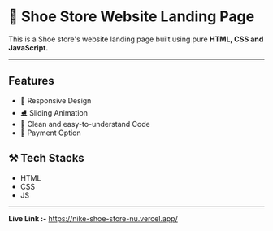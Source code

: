 # 👟 Shoe Store Website Landing Page

This is a Shoe store's website landing page built using pure **HTML, CSS and JavaScript.**

---

## Features

- 📱 Responsive Design 
- ⛸️ Sliding Animation 
- 🧹 Clean and easy-to-understand Code
- 💸 Payment Option 


## ⚒️ Tech Stacks

- HTML
- CSS
- JS

___

**Live Link :-** https://nike-shoe-store-nu.vercel.app/